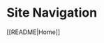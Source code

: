 # Site Navigation
[[README|Home]]  

<!-- This comment is not rendered visibly to web.

This file is published as the sidebar in the Basso theme.

Feel free to edit this page to customize your sidebar.

Remember to add two space characters to the end of lines to make a line break, or separate menu links will run together one one line.
-->